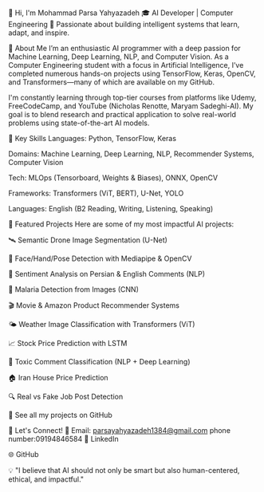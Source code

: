 👋 Hi, I'm Mohammad Parsa Yahyazadeh
🎓 AI Developer | Computer Engineering
🔭 Passionate about building intelligent systems that learn, adapt, and inspire.

🚀 About Me
I’m an enthusiastic AI programmer with a deep passion for Machine Learning, Deep Learning, NLP, and Computer Vision. As a Computer Engineering student with a focus in Artificial Intelligence, I’ve completed numerous hands-on projects using TensorFlow, Keras, OpenCV, and Transformers—many of which are available on my GitHub.

I'm constantly learning through top-tier courses from platforms like Udemy, FreeCodeCamp, and YouTube (Nicholas Renotte, Maryam Sadeghi-AI). My goal is to blend research and practical application to solve real-world problems using state-of-the-art AI models.

🧠 Key Skills
Languages: Python, TensorFlow, Keras

Domains: Machine Learning, Deep Learning, NLP, Recommender Systems, Computer Vision

Tech: MLOps (Tensorboard, Weights & Biases), ONNX, OpenCV

Frameworks: Transformers (ViT, BERT), U-Net, YOLO

Languages: English (B2 Reading, Writing, Listening, Speaking)

📌 Featured Projects
Here are some of my most impactful AI projects:

🛰️ Semantic Drone Image Segmentation (U-Net)

👀 Face/Hand/Pose Detection with Mediapipe & OpenCV

🧠 Sentiment Analysis on Persian & English Comments (NLP)

🦠 Malaria Detection from Images (CNN)

🎬 Movie & Amazon Product Recommender Systems

🌤️ Weather Image Classification with Transformers (ViT)

📈 Stock Price Prediction with LSTM

💬 Toxic Comment Classification (NLP + Deep Learning)

🏠 Iran House Price Prediction

🔍 Real vs Fake Job Post Detection

📂 See all my projects on GitHub

🔗 Let's Connect!
📧 Email: parsayahyazadeh1384@gmail.com
phone number:09194846584
💼 LinkedIn

🌐 GitHub

💡 "I believe that AI should not only be smart but also human-centered, ethical, and impactful."
